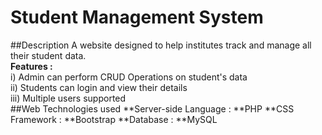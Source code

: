 # Student Management System
##Description
A website designed to help institutes track and manage all their student data.\
**Features :**\
i)   Admin can perform CRUD Operations on student's data\
ii)  Students can login and view their details\
iii) Multiple users supported\
##Web Technologies used
**Server-side Language : **PHP
**CSS Framework : **Bootstrap
**Database : **MySQL 